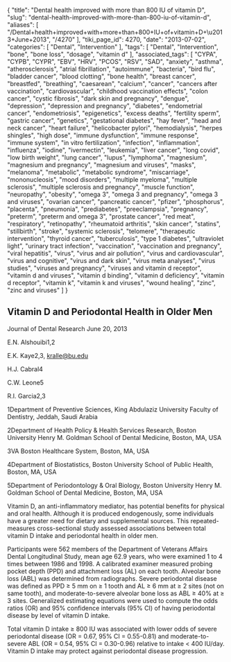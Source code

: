 {
    "title": "Dental health improved with more than 800 IU of vitamin D",
    "slug": "dental-health-improved-with-more-than-800-iu-of-vitamin-d",
    "aliases": [
        "/Dental+health+improved+with+more+than+800+IU+of+vitamin+D+\u2013+June+2013",
        "/4270"
    ],
    "tiki_page_id": 4270,
    "date": "2013-07-02",
    "categories": [
        "Dental",
        "Intervention"
    ],
    "tags": [
        "Dental",
        "Intervention",
        "bone",
        "bone loss",
        "dosage",
        "vitamin d"
    ],
    "associated_tags": [
        "CYPA",
        "CYPB",
        "CYPR",
        "EBV",
        "HRV",
        "PCOS",
        "RSV",
        "SAD",
        "anxiety",
        "asthma",
        "atherosclerosis",
        "atrial fibrillation",
        "autoimmune",
        "bacteria",
        "bird flu",
        "bladder cancer",
        "blood clotting",
        "bone health",
        "breast cancer",
        "breastfed",
        "breathing",
        "caesarean",
        "calcium",
        "cancer",
        "cancers after vaccination",
        "cardiovascular",
        "childhood vaccination effects",
        "colon cancer",
        "cystic fibrosis",
        "dark skin and pregnancy",
        "dengue",
        "depression",
        "depression and pregnancy",
        "diabetes",
        "endometrial cancer",
        "endometriosis",
        "epigenetics",
        "excess deaths",
        "fertility sperm",
        "gastric cancer",
        "genetics",
        "gestational diabetes",
        "hay fever",
        "head and neck cancer",
        "heart failure",
        "helicobacter pylori",
        "hemodialysis",
        "herpes shingles",
        "high dose",
        "immune dysfunction",
        "immune response",
        "immune system",
        "in vitro fertilization",
        "infection",
        "inflammation",
        "influenza",
        "iodine",
        "ivermectin",
        "leukemia",
        "liver cancer",
        "long covid",
        "low birth weight",
        "lung cancer",
        "lupus",
        "lymphoma",
        "magnesium",
        "magnesium and pregnancy",
        "magnesium and viruses",
        "masks",
        "melanoma",
        "metabolic",
        "metabolic syndrome",
        "miscarriage",
        "mononucleosis",
        "mood disorders",
        "multiple myeloma",
        "multiple sclerosis",
        "multiple sclerosis and pregnancy",
        "muscle function",
        "neuropathy",
        "obesity",
        "omega 3",
        "omega 3 and pregnancy",
        "omega 3 and viruses",
        "ovarian cancer",
        "pancreatic cancer",
        "pfizer",
        "phosphorus",
        "placenta",
        "pneumonia",
        "prediabetes",
        "preeclampsia",
        "pregnancy",
        "preterm",
        "preterm and omega 3",
        "prostate cancer",
        "red meat",
        "respiratory",
        "retinopathy",
        "rheumatoid arthritis",
        "skin cancer",
        "statins",
        "stillbirth",
        "stroke",
        "systemic sclerosis",
        "telomere",
        "therapeutic intervention",
        "thyroid cancer",
        "tuberculosis",
        "type 1 diabetes",
        "ultraviolet light",
        "urinary tract infection",
        "vaccination",
        "vaccination and pregnancy",
        "viral hepatitis",
        "virus",
        "virus and air pollution",
        "virus and cardiovascular",
        "virus and cognitive",
        "virus and dark skin",
        "virus meta analyses",
        "virus studies",
        "viruses and pregnancy",
        "viruses and vitamin d receptor",
        "vitamin d and viruses",
        "vitamin d binding",
        "vitamin d deficiency",
        "vitamin d receptor",
        "vitamin k",
        "vitamin k and viruses",
        "wound healing",
        "zinc",
        "zinc and viruses"
    ]
}


## Vitamin D and Periodontal Health in Older Men

Journal of Dental Research June 20, 2013

E.N. Alshouibi1,2

E.K. Kaye2,3, kralle@bu.edu

H.J. Cabral4

C.W. Leone5

R.I. Garcia2,3

1Department of Preventive Sciences, King Abdulaziz University Faculty of Dentistry, Jeddah, Saudi Arabia

2Department of Health Policy & Health Services Research, Boston University Henry M. Goldman School of Dental Medicine, Boston, MA, USA

3VA Boston Healthcare System, Boston, MA, USA

4Department of Biostatistics, Boston University School of Public Health, Boston, MA, USA

5Department of Periodontology & Oral Biology, Boston University Henry M. Goldman School of Dental Medicine, Boston, MA, USA

Vitamin D, an anti-inflammatory mediator, has potential benefits for physical and oral health. Although it is produced endogenously, some individuals have a greater need for dietary and supplemental sources. This repeated-measures cross-sectional study assessed associations between total vitamin D intake and periodontal health in older men. 

Participants were 562 members of the Department of Veterans Affairs Dental Longitudinal Study, mean age 62.9 years, who were examined 1 to 4 times between 1986 and 1998. A calibrated examiner measured probing pocket depth (PPD) and attachment loss (AL) on each tooth. Alveolar bone loss (ABL) was determined from radiographs. Severe periodontal disease was defined as PPD ≥ 5 mm on ≥ 1 tooth and AL ≥ 6 mm at ≥ 2 sites (not on same tooth), and moderate-to-severe alveolar bone loss as ABL ≥ 40% at ≥ 3 sites. Generalized estimating equations were used to compute the odds ratios (OR) and 95% confidence intervals (95% CI) of having periodontal disease by level of vitamin D intake. 

Total vitamin D intake ≥ 800 IU was associated with lower odds of severe periodontal disease (OR = 0.67, 95% CI = 0.55-0.81) and moderate-to-severe ABL (OR = 0.54, 95% CI = 0.30-0.96) relative to intake < 400 IU/day. Vitamin D intake may protect against periodontal disease progression.